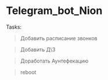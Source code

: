 # Telegram_bot_Nion
Tasks:

> Добавить расписание звонков

> Добавить Д\З

> Доработать Аунтефекацию

> reboot